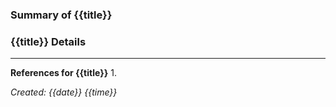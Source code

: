 ### Summary of {{title}}

### {{title}} Details

---
**References for {{title}}**
1.  
 
*Created: {{date}} {{time}}*